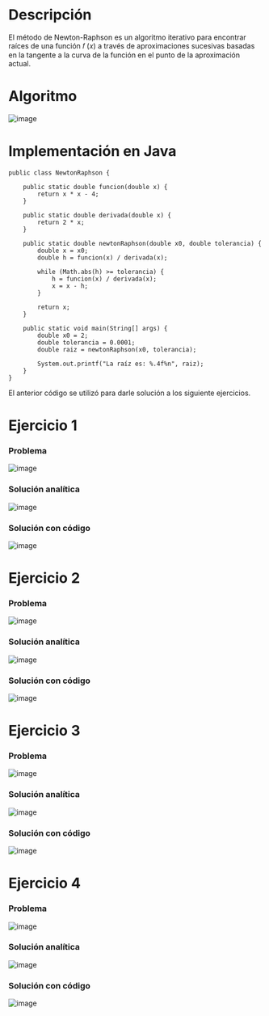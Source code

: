 # Descripción

El método de Newton-Raphson es un algoritmo iterativo para encontrar raíces de una función 
𝑓 (𝑥)  a través de aproximaciones sucesivas basadas en la tangente a la curva de la función en el punto de la aproximación actual.

# Algoritmo

![image](https://github.com/riveraangel/Metodos-Numericos/assets/161758059/cac8daf3-7bbe-491a-a67c-814af67a674e)


# Implementación en Java

    public class NewtonRaphson {
        
        public static double funcion(double x) {
            return x * x - 4;
        }
        
        public static double derivada(double x) {
            return 2 * x;
        }
        
        public static double newtonRaphson(double x0, double tolerancia) {
            double x = x0;
            double h = funcion(x) / derivada(x);
            
            while (Math.abs(h) >= tolerancia) {
                h = funcion(x) / derivada(x);
                x = x - h;
            }
            
            return x;
        }
        
        public static void main(String[] args) {
            double x0 = 2; 
            double tolerancia = 0.0001;
            double raiz = newtonRaphson(x0, tolerancia);
            
            System.out.printf("La raíz es: %.4f%n", raiz);
        }
    }
    
El anterior código se utilizó para darle solución a los siguiente ejercicios. 

# Ejercicio 1

### Problema

![image](https://github.com/riveraangel/Metodos-Numericos/assets/161758059/2342e4d4-6074-4e6a-8be4-4fbde7a84723)

### Solución analítica

![image](https://github.com/riveraangel/Metodos-Numericos/assets/161758059/f19d77d6-6b6f-458c-8807-9f859ec1ee15)

### Solución con código

![image](https://github.com/riveraangel/Metodos-Numericos/assets/161758059/3c6b7d35-ef9e-4580-8ecf-b9c863c532c3)


# Ejercicio 2

### Problema

![image](https://github.com/riveraangel/Metodos-Numericos/assets/161758059/4f28ecc8-bab4-4c87-baa5-d521378c8074)


### Solución analítica

![image](https://github.com/riveraangel/Metodos-Numericos/assets/161758059/e891803b-bdd4-4488-958f-eeceb4a2a279)

### Solución con código

![image](https://github.com/riveraangel/Metodos-Numericos/assets/161758059/89698a7b-b462-4351-8531-f7765c32aef2)


# Ejercicio 3

### Problema

![image](https://github.com/riveraangel/Metodos-Numericos/assets/161758059/4f28ecc8-bab4-4c87-baa5-d521378c8074)

### Solución analítica

![image](https://github.com/riveraangel/Metodos-Numericos/assets/161758059/f2349e1d-e942-4a93-b788-f3ac6a461b7f)

### Solución con código

![image](https://github.com/riveraangel/Metodos-Numericos/assets/161758059/df61a893-0675-491c-92fa-71c115f0e28c)


# Ejercicio 4

### Problema

![image](https://github.com/riveraangel/Metodos-Numericos/assets/161758059/ba8844cc-daa1-4d58-a03a-f6c4bce335cc)

### Solución analítica

![image](https://github.com/riveraangel/Metodos-Numericos/assets/161758059/d7d3af68-b38a-44d5-ad93-2b4c090d2ed6)

### Solución con código

![image](https://github.com/riveraangel/Metodos-Numericos/assets/161758059/a15fee02-6363-438c-961b-43b769becd86)



